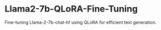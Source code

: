 # Llama2-7b-QLoRA-Fine-Tuning
Fine-tuning Llama-2-7b-chat-hf using QLoRA for efficient text generation.
